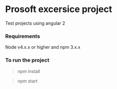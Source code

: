 # Prosoft excersice project

Test projects using angular 2

### Requirements
Node v4.x.x or higher and npm 3.x.x

### To run the project

> npm install

> npm start